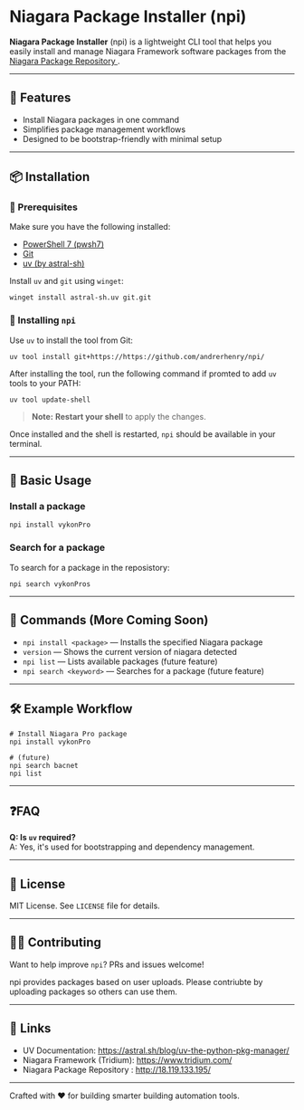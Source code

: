 # Niagara Package Installer (npi)

**Niagara Package Installer** (npi) is a lightweight CLI tool that helps you easily install and manage Niagara Framework software packages from the [Niagara Package Repository ](http://18.119.133.195/).

---

## 🚀 Features

- Install Niagara packages in one command
- Simplifies package management workflows
- Designed to be bootstrap-friendly with minimal setup

---

## 📦 Installation

### 🔧 Prerequisites

Make sure you have the following installed:

- [PowerShell 7 (pwsh7)](https://learn.microsoft.com/en-us/powershell/scripting/install/installing-powershell)
- [Git](https://git-scm.com/downloads)
- [uv (by astral-sh)](https://astral.sh/blog/uv-the-python-pkg-manager/)

Install `uv` and `git` using `winget`:

```pwsh
winget install astral-sh.uv git.git
```

### 🧰 Installing `npi`

Use `uv` to install the tool from Git:

```pwsh
uv tool install git+https://https://github.com/andrerhenry/npi/
```

After installing the tool, run the following command if promted to add `uv` tools to your PATH:

```pwsh
uv tool update-shell
```

> **Note:** **Restart your shell** to apply the changes.

Once installed and the shell is restarted, `npi` should be available in your terminal.

---

## 🔧 Basic Usage

### Install a package

```pwsh
npi install vykonPro
```

### Search for a package
To search for a package in the reposistory:

```pwsh
npi search vykonPros
```

---

## 📖 Commands (More Coming Soon)

- `npi install <package>` — Installs the specified Niagara package
- `version`  — Shows the current version of niagara detected
- `npi list` — Lists available packages (future feature)
- `npi search <keyword>` — Searches for a package (future feature)

---

## 🛠 Example Workflow

```pwsh
# Install Niagara Pro package
npi install vykonPro

# (future)
npi search bacnet
npi list
```

---

## ❓FAQ

**Q: Is `uv` required?**  
A: Yes, it's used for bootstrapping and dependency management.

---

## 📌 License
MIT License. See `LICENSE` file for details.

---

## 👷‍♂️ Contributing
Want to help improve `npi`? PRs and issues welcome!

npi provides packages based on user uploads. Please contriubte by uploading packages so others
can use them. 

---

## 🔗 Links

- UV Documentation: https://astral.sh/blog/uv-the-python-pkg-manager/
- Niagara Framework (Tridium): https://www.tridium.com/
- Niagara Package Repository : http://18.119.133.195/
---

Crafted with ❤️ for building smarter building automation tools.
